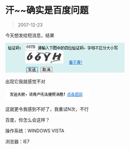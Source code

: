 # 汗~~确实是百度问题 

> 2007-12-23

<div class="pcs-article-content_ptkaiapt4bxy_baiduscarticle" id="detailArticleContent_ptkaiapt4bxy_baiduscarticle">
 <p>
  今天想发给短消息，结果
 </p>
 <p>
 </p>
 <p>
  <img class="blogimg" small="0" src="images/c6f5f34d743e9bef0351b3c66a2406ea.jpg"/>
 </p>
 <p>
  出现它我就感觉不对
 </p>
 <p>
 </p>
 <p>
  <img class="blogimg" small="0" src="images/0fdbbc1731caf404617869bf6c02a2b8.jpg"/>
 </p>
 <p>
  这就更令我感到不好了，我重试N次，不行
 </p>
 <p>
  百度，你怎么会这样？
 </p>
 <p>
  操作系统：WINDOWS VISTA
 </p>
 <p>
  浏览器：IE7
 </p>
</div>


